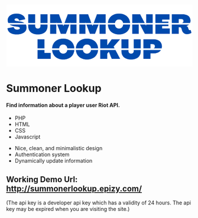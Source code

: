 ![alt text](assets/images/readme.png)

# Summoner Lookup
#### Find information about a player user Riot API.

- PHP
- HTML
- CSS
- Javascript

* Nice, clean, and minimalistic design
* Authentication system
* Dynamically update information

## Working Demo Url: http://summonerlookup.epizy.com/
(The api key is a developer api key which has a validity of 24 hours. The api key may be expired when you are visiting the site.)


